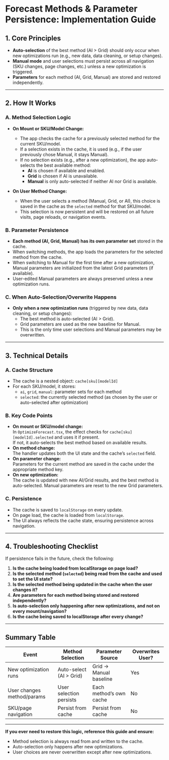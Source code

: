 # Forecast Methods & Parameter Persistence: Implementation Guide

## 1. Core Principles

- **Auto-selection** of the best method (AI > Grid) should only occur when new optimizations run (e.g., new data, data cleaning, or setup changes).
- **Manual mode** and user selections must persist across all navigation (SKU changes, page changes, etc.) unless a new optimization is triggered.
- **Parameters** for each method (AI, Grid, Manual) are stored and restored independently.

---

## 2. How It Works

### A. Method Selection Logic

- **On Mount or SKU/Model Change:**
  - The app checks the cache for a previously selected method for the current SKU/model.
  - If a selection exists in the cache, it is used (e.g., if the user previously chose Manual, it stays Manual).
  - If no selection exists (e.g., after a new optimization), the app auto-selects the best available method:
    - **AI** is chosen if available and enabled.
    - **Grid** is chosen if AI is unavailable.
    - **Manual** is only auto-selected if neither AI nor Grid is available.

- **On User Method Change:**
  - When the user selects a method (Manual, Grid, or AI), this choice is saved in the cache as the `selected` method for that SKU/model.
  - This selection is now persistent and will be restored on all future visits, page reloads, or navigation events.

### B. Parameter Persistence

- **Each method (AI, Grid, Manual) has its own parameter set** stored in the cache.
- When switching methods, the app loads the parameters for the selected method from the cache.
- When switching to Manual for the first time after a new optimization, Manual parameters are initialized from the latest Grid parameters (if available).
- User-edited Manual parameters are always preserved unless a new optimization runs.

### C. When Auto-Selection/Overwrite Happens

- **Only when a new optimization runs** (triggered by new data, data cleaning, or setup changes):
  - The best method is auto-selected (AI > Grid).
  - Grid parameters are used as the new baseline for Manual.
  - This is the only time user selections and Manual parameters may be overwritten.

---

## 3. Technical Details

### A. Cache Structure

- The cache is a nested object: `cache[sku][modelId]`
- For each SKU/model, it stores:
  - `ai`, `grid`, `manual`: parameter sets for each method
  - `selected`: the currently selected method (as chosen by the user or auto-selected after optimization)

### B. Key Code Points

- **On mount or SKU/model change:**  
  In `OptimizeForecast.tsx`, the effect checks for `cache[sku][modelId].selected` and uses it if present.  
  If not, it auto-selects the best method based on available results.
- **On method change:**  
  The handler updates both the UI state and the cache’s `selected` field.
- **On parameter change:**  
  Parameters for the current method are saved in the cache under the appropriate method key.
- **On new optimization:**  
  The cache is updated with new AI/Grid results, and the best method is auto-selected. Manual parameters are reset to the new Grid parameters.

### C. Persistence

- The cache is saved to `localStorage` on every update.
- On page load, the cache is loaded from `localStorage`.
- The UI always reflects the cache state, ensuring persistence across navigation.

---

## 4. Troubleshooting Checklist

If persistence fails in the future, check the following:

1. **Is the cache being loaded from localStorage on page load?**
2. **Is the selected method (`selected`) being read from the cache and used to set the UI state?**
3. **Is the selected method being updated in the cache when the user changes it?**
4. **Are parameters for each method being stored and restored independently?**
5. **Is auto-selection only happening after new optimizations, and not on every mount/navigation?**
6. **Is the cache being saved to localStorage after every change?**

---

## Summary Table

| Event                        | Method Selection         | Parameter Source         | Overwrites User? |
|------------------------------|-------------------------|-------------------------|------------------|
| New optimization runs        | Auto-select (AI > Grid) | Grid → Manual baseline  | Yes              |
| User changes method/params   | User selection persists | Each method’s own cache | No               |
| SKU/page navigation          | Persist from cache      | Persist from cache      | No               |

---

**If you ever need to restore this logic, reference this guide and ensure:**
- Method selection is always read from and written to the cache.
- Auto-selection only happens after new optimizations.
- User choices are never overwritten except after new optimizations.